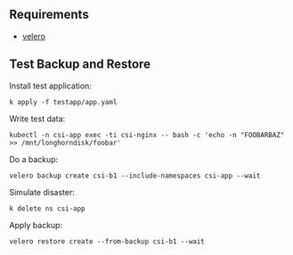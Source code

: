 ## Requirements

- [velero](https://github.com/vmware-tanzu/velero)

## Test Backup and Restore

Install test application:
```shell
k apply -f testapp/app.yaml
```

Write test data:
```shell
kubectl -n csi-app exec -ti csi-nginx -- bash -c 'echo -n "FOOBARBAZ" >> /mnt/longhorndisk/foobar'
```

Do a backup:
```shell
velero backup create csi-b1 --include-namespaces csi-app --wait
```

Simulate disaster:
```shell
k delete ns csi-app
```

Apply backup:
```shell
velero restore create --from-backup csi-b1 --wait
```